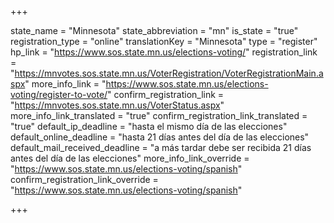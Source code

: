 +++

state_name = "Minnesota"
state_abbreviation = "mn"
is_state = "true"
registration_type = "online"
translationKey = "Minnesota"
type = "register"
hp_link = "https://www.sos.state.mn.us/elections-voting/"
registration_link = "https://mnvotes.sos.state.mn.us/VoterRegistration/VoterRegistrationMain.aspx"
more_info_link = "https://www.sos.state.mn.us/elections-voting/register-to-vote/"
confirm_registration_link = "https://mnvotes.sos.state.mn.us/VoterStatus.aspx"
more_info_link_translated = "true"
confirm_registration_link_translated = "true"
default_ip_deadline = "hasta el mismo día de las elecciones"
default_online_deadline = "hasta 21 días antes del día de las elecciones"
default_mail_received_deadline = "a más tardar debe ser recibida 21 días antes del día de las elecciones"
more_info_link_override = "https://www.sos.state.mn.us/elections-voting/spanish"
confirm_registration_link_override = "https://www.sos.state.mn.us/elections-voting/spanish"

+++